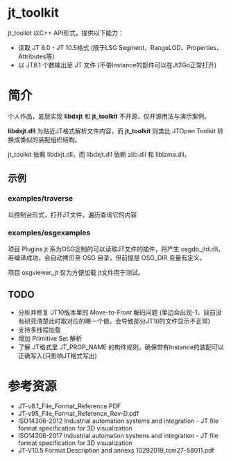 # jt_toolkit

jt_toolkit 以C++ API形式，提供以下能力：
- 读取 JT 8.0 - JT 10.5格式 (限于LSG Segment、RangeLOD、Properties、Attributes等)
- 以 JT8.1 个数输出至 JT 文件  (不带Instance的部件可以在Jt2Go正常打开)


# 简介
个人作品，底层实现 **libdxjt** 和 **jt_toolkit** 不开源，仅开源用法与演示案例。

**libdxjt.dll** 为贴近JT格式解析文件内容，而 **jt_toolkit** 则类比 JTOpen Toolkit 转换成类似的装配组织结构。

jt_toolkit 依赖 libdxjt.dll，而 libdxjt.dll 依赖 zlib.dll 和 liblzma.dll。


## 示例

### examples/traverse
以控制台形式，打开JT文件，遍历查询它的内容

### examples/osgexamples
项目 Plugins jt 系为OSG定制的可以读取JT文件的插件，将产生 osgdb_jtd.dll，若编译成功，会自动拷贝至 OSG 目录，但前提是
OSG_DIR 变量有定义。

项目 osgviewer_jt 仅为方便加载 jt文件用于测试。


## TODO
- 分析并修复 JT10版本里的 Move-to-Front 解码问题 (里边会出现-1，目前没有研究清楚此时取对应的哪一个值，会导致部分JT10的文件显示不正常)
- 支持多线程加载
- 增加 Primitive Set 解析
- 了解 JT格式里 JT_PROP_NAME 的构件规则，确保带有Instance的装配可以正确写入(只影响JT格式写出)


# 参考资源
- JT-v8.1_File_Format_Reference.PDF
- JT-v95_File_Format_Reference_Rev-D.pdf
- ISO14306-2012 Industrial automation systems and integration - JT file format specification for 3D visualization
- ISO14306-2017 Industrial automation systems and integration - JT file format specification for 3D visualization
- JT-V10.5 Format Description and annexs 10292019_tcm27-58011.pdf
